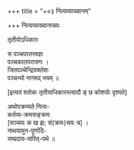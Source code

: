 +++
title = "+०३ नित्यव्याख्यानम्"

+++
नित्यव्याख्यानाख्यः   
  
तृतीयोऽधिकारः   
  
स पञ्चपरतत्त्वज्ञः  
पञ्चकालपरायणः ।  
जितपञ्चेन्द्रियक्लेशः  
पञ्चभ्यो नागमद् भयम् ॥  

[इत्ययं श्लोकः तृतीयाधिकारस्त्यादौ ङ् छ कोशयोः दृश्यते]   

अथोपक्रम्यते नित्य-  
कर्तव्य-क्रमसङ्क्रमः  
[सञ्चयः क ख झ; सं(क्रमः)चयः च] ।  
नाथयामुन-पूर्णादि-  
सम्प्रदाय-सरित्-पथे ॥  
  
